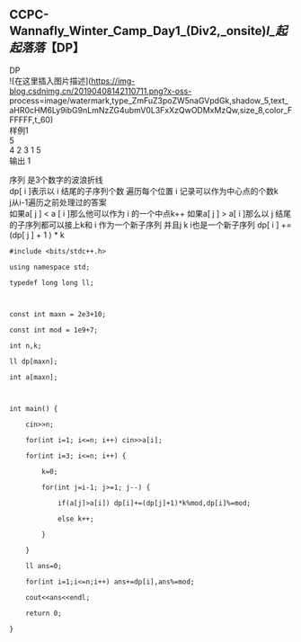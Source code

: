 ## CCPC-Wannafly_Winter_Camp_Day1_(Div2,_onsite)_I_起起落落_【DP】

DP  
![在这里插入图片描述](https://img-blog.csdnimg.cn/20190408142110711.png?x-oss-
process=image/watermark,type_ZmFuZ3poZW5naGVpdGk,shadow_5,text_aHR0cHM6Ly9ibG9nLmNzZG4ubmV0L3FxXzQwODMxMzQw,size_8,color_FFFFFF,t_60)  
样例1  
5  
4 2 3 1 5  
输出 1

序列 是3个数字的波浪折线  
dp[ i ]表示以 i 结尾的子序列个数 遍历每个位置 i 记录可以作为中心点的个数k  
j从i-1遍历之前处理过的答案  
如果a[ j ] < a [ i ]那么他可以作为 i 的一个中点k++ 如果a[ j ] > a[ i ]那么以 j 结尾的子序列都可以接上k和 i
作为一个新子序列 并且j k i也是一个新子序列 dp[ i ] += (dp[ j ] + 1 ) * k

    
    
    #include <bits/stdc++.h>
    using namespace std;
    typedef long long ll;
    
    const int maxn = 2e3+10;
    const int mod = 1e9+7;
    int n,k;
    ll dp[maxn];
    int a[maxn];
    
    int main() {
    	cin>>n;
    	for(int i=1; i<=n; i++) cin>>a[i];
    	for(int i=3; i<=n; i++) {
    		k=0;
    		for(int j=i-1; j>=1; j--) {
    			if(a[j]>a[i]) dp[i]+=(dp[j]+1)*k%mod,dp[i]%=mod;
    			else k++;
    		}
    	}
    	ll ans=0;
    	for(int i=1;i<=n;i++) ans+=dp[i],ans%=mod;
    	cout<<ans<<endl;
    	return 0;
    }
    

